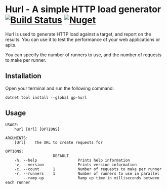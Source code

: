 # Hurl - A simple HTTP load generator [![Build Status](https://github.com/kjellegafvelin/hurl/workflows/ci/badge.svg?branch=master)](https://github.com/kjellegafvelin/hurl/actions) [![Nuget](https://img.shields.io/nuget/v/gp-hurl)](https://www.nuget.org/packages/gp-hurl/)

Hurl is used to generate HTTP load against a target, and report on the results. You can use it to test the 
performance of your web applications or api:s.

You can specify the number of runners to use, and the number of requests to make per runner.

## Installation

Open your terminal and run the following command:

```
dotnet tool install --global gp-hurl
```

## Usage

```
USAGE:
    hurl [Url] [OPTIONS]

ARGUMENTS:
    [Url]    The URL to create requests for

OPTIONS:
                     DEFAULT
    -h, --help                  Prints help information
    -v, --version               Prints version information
    -c, --count      1          Number of requests to make per runner
    -r, --runners    1          Number of runners to use in parallel
        --ramp-up               Ramp up time in milliseconds between each runner
```


